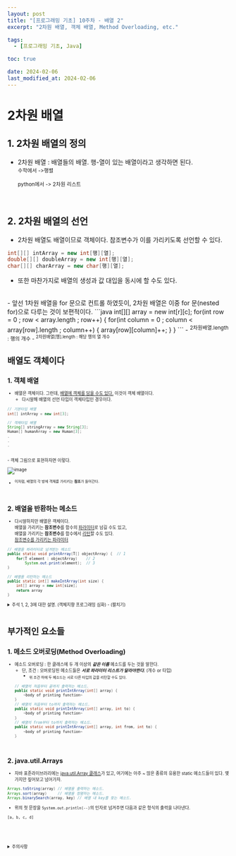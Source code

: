 ```yaml
---
layout: post
title: "[프로그래밍 기초] 10주차 - 배열 2"
excerpt: "2차원 배열, 객체 배열, Method Overloading, etc."

tags:
  - [프로그래밍 기초, Java]

toc: true

date: 2024-02-06
last_modified_at: 2024-02-06
---
```

# 2차원 배열
## 1. 2차원 배열의 정의
- 2차원 배열 : 배열들의 배열. 행-열이 있는 배열이라고 생각하면 된다.  
  <sub> 수학에서 ->행렬

  <sup> python에서 -> 2차원 리스트  
<br>

## 2. 2차원 배열의 선언
- 2차원 배열도 배열이므로 객체이다. 참조변수가 이를 가리키도록 선언할 수 있다.
```java
int[][] intArray = new int[행][열];
double[][] doubleArray = new int[행][열];
char[][] charArray = new char[행][열]; 
```
- 또한 마찬가지로 배열의 생성과 값 대입을 동시에 할 수도 있다.  
<br>
- 앞선 1차원 배열을 for 문으로 컨트롤 하였듯이, 2차원 배열은 이중 for 문(nested for)으로 다루는 것이 보편적이다.
```java
int[][] array = new int[r][c];
for(int row = 0 ; row < array.length ; row++) {
    for(int column = 0 ; column < array[row].length ; column++) {
      array[row][column]++;
    }
}
```
- <sup> 2차원배열.length  :  행의 개수
- <sup> 2차원배열[행].length  :  해당 행의 열 개수  
<br>

# 배열도 객체이다
## 1. 객체 배열
- 배열은 객체이다. 그런데, <u>배열에 객체를 담을 수도 있다.</u> 이것이 객체 배열이다.
  - 다시말해 배열의 선언 타입이 객체타입인 경우이다.

```java
// 기본타입 배열
int[] intArray = new int[3];

// 객체타입 배열
String[] stringArray = new String[3];
Human[] humanArray = new Human[3];
.
.
.
```

<br>
- 객체 그림으로 표현하자면 이렇다.

![image](https://i.imgur.com/5tU204A.png)
- <sup> 이처럼, 배열의 각 방에 객체를 가리키는 **참조**가 들어간다.  
<br>

## 2. 배열을 반환하는 메소드
- 다시말하지만 배열은 객체이다.  
배열을 가리키는 **참조변수**를 함수의 <u>파라미터</u>로 넘길 수도 있고,  
배열을 가리키는 **참조변수**를 함수에서 <u>리턴</u>할 수도 있다.  
[참조변수를 가리키는 파라미터](https://orbit3230.github.io/2022/03/17/PB_week9/#1-%EC%B0%B8%EC%A1%B0%EB%B3%80%EC%88%98%EB%A5%BC-%EA%B0%80%EB%A6%AC%ED%82%A4%EB%8A%94-%ED%8C%8C%EB%9D%BC%EB%AF%B8%ED%84%B0)

``` java
// 배열을 파라미터로 넘겨받는 메소드
public static void printArray(T[] objectArray) {  // 1
    for(T element : objectArray)    // 2
        System.out.print(element);  // 3
}

// 배열을 리턴하는 메소드
public static int[] makeIntArray(int size) {
    int[] array = new int[size];
    return array
}
```

<details>
<summary>주석 1, 2, 3에 대한 설명. (객체지향 프로그래밍 심화) - (펼치기)</summary>
<div markdown="1">

- 주석 1 : `T` 는 제네릭(generic) 타입으로서, 객체지향프로그래밍 포스팅 후 링크를 추후 달아 놓겠다. 쉽게 말하자면, 이 함수를 호출할 때는 단순히 `int[]`나 `Human[]`(객체배열)과 같이 특정 타입에 얽매이지 않고 사용하고자 하는 타입에 따라 적응형으로 **"정해지는"** 타입이다.  
다만 이와 같은 제네릭 타입 역시 일단 타입이 정해지고 나면 범용성이 떨어지는 문제가 있기에, 객체지향 프로그래밍 8주차에서는 제네릭과 함께 와일드카드(wildcard)를 함께 다룬다. 이는 차차 알아가자.
- 주석 2 : `for-each` 구문이다. 배열과 같은 리스트 형태의 개체를 다룰 때 유용하게 쓰이는 for구문의 변형형태로서, 아래와 같은 형태로 사용 가능하다.

```java
for(타입 배열값을 차례로 담을 변수이름 : 배열이름) {
    ~body~
}
```

- 주석 3 : PrintWriter.print() 함수의 인자로 객체를 건네주면, 이는 해당 객체의 toString() 메소드를 묵시적으로 호출한다.  
위의 경우, `T[]` 배열이므로 아직은 어떤 타입의 원소가 들어있을 지 알 수 없다. 그렇지만 메소드를 호출할 때 타입은 결정되며, 이는 다형성(Polymorphism)이라고 한다.(추후 링크 첨부)  
예를들어 메소드 호출 시 `클래스이름.printArray(String[] 타입 변수)` 와 같이 `String[]` 타입으로 정해진다면, 배열에는 String 타입의 원소가 해당되므로  
`System.out.print(element)`는 `element.toString()`, 즉 `String` 클래스의 인스턴스 메소드 `toString()`을 묵시적으로 호출했음을 의미한다.
  <details>
  <summary>여기서 가능한 궁금증 (펼치기)</summary>
  <div markdown="1">

  - 그러면 여기서 이런 궁금증이 생길 수도 있다. 해당 객체를 만드는 클래스에서 `toString()` 메소드를 갖고 있지 않으면 어떡하지?  
  모든 클래스는 `java.lang.Object` 클래스를 상속(추후 링크 첨부) 한다. 이 때 `Object` 클래스는 `toString()` 메소드를 갖고 있기 때문에, 결국 모든 클래스는 `toString()` 메소드를 따로 Override(추후 링크 첨부) 하지 않는 한, `Object` 클래스 내 `toString()` 메소드를 상속하여 갖고 있게 된다. 따라서 모든 객체는 `toString()` 메소드를 갖는다.  
  </div>
  </details>
</div>
</details>
<br>

# 부가적인 요소들
## 1. 메소드 오버로딩(Method Overloading)
- 메소드 오버로딩 : 한 클래스에 두 개 이상의 ***같은 이름*** 메소드를 두는 것을 말한다.
  - 단, 조건 : 오버로딩된 메소드들은 ***서로 파라미터 리스트가 달라야한다.*** (개수 or 타입)
    - <sub> 위 조건 하에 두 메소드는 서로 다른 타입의 값을 리턴할 수도 있다.
  ```java
  // 배열의 처음부터 끝까지 출력하는 메소드.
  public static void printIntArray(int[] array) {
      ~body of printing function~
  }
  // 배열의 처음부터 to까지 출력하는 메소드.
  public static void printIntArray(int[] array, int to) {
      ~body of printing function~
  }
  // 배열의 from부터 to까지 출력하는 메소드.
  public static void printIntArray(int[] array, int from, int to) {
      ~body of printing function~
  }
  ```
<br>

## 2. java.util.Arrays
- 자바 표준라이브러리에는 [java.util.Array 클래스](https://download.java.net/java/GA/jdk14/docs/api/java.base/java/util/Arrays.html)가 있고, 여기에는 아주 ~ 많은 종류의 유용한 static 메소드들이 있다. 몇 가지만 짚어보고 넘어가자.
```java
Arrays.toString(array) // 배열을 출력하는 메소드.
Arrays.sort(array)     // 배열을 정렬하는 메소드.
Arrays.binarySearch(array, key) // 배열 내 key를 찾는 메소드.
```
- 위의 첫 문장을 `System.out.println(--)`의 인자로 넘겨주면 다음과 같은 형식의 출력을 나타낸다.
```
[a, b, c, d]
```
<br>
<br>
<br>
<br>
<details>
<summary>주의사항</summary>
<div markdown="1">
이 포스팅은 강원대학교 정충교 교수님의 프로그래밍 기초 수업을 들으며 내용을 정리 한 것입니다.  
수업 내용에 대한 저작권은 교수님께 있으니,  
다른 곳으로의 무분별한 내용 복사를 자제해 주세요.
</div>
</details>  
